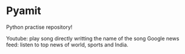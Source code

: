 # Pyamit
Python practise repository!


Youtube: play song directly writting the name of the song
Google news feed: listen to top news of world, sports and India.